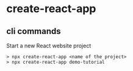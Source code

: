 # create-react-app

## cli commands

Start a new React website project

```
> npx create-react-app <name of the project>
> npx create-react-app demo-tutorial
```

